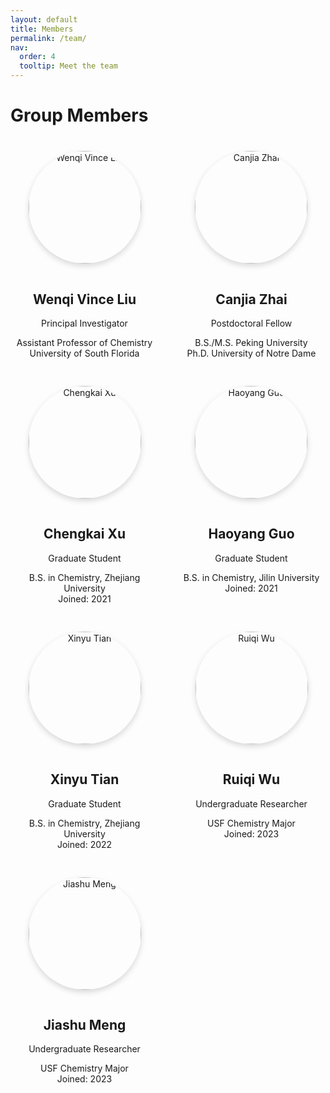 ```yaml
---
layout: default
title: Members
permalink: /team/
nav:
  order: 4
  tooltip: Meet the team
---
```

<style>
.people-grid {
  display: grid;
  grid-template-columns: repeat(auto-fill, minmax(220px, 1fr));
  gap: 30px;
  justify-items: center;
  margin-top: 40px;
}

.person-card {
  text-align: center;
}

.person-card img {
  width: 180px;
  height: 180px;
  object-fit: cover;
  border-radius: 50%;
  margin-bottom: 15px;
  box-shadow: 0 4px 10px rgba(0,0,0,0.15);
}
</style>

# Group Members

<div class="people-grid">

<!-- PI -->
<div class="person-card">
  <img src="{{ '/assets/images/wenqi-liu.jpg' | relative_url }}" alt="Wenqi Vince Liu" />
  <h2>Wenqi Vince Liu</h2>
  <p class="position">Principal Investigator</p>
  <p>Assistant Professor of Chemistry<br/>University of South Florida</p>
</div>

<!-- Postdoc -->
<div class="person-card">
  <img src="{{ '/assets/images/canjia-zhai.jpg' | relative_url }}" alt="Canjia Zhai" />
  <h2>Canjia Zhai</h2>
  <p class="position">Postdoctoral Fellow</p>
  <p>B.S./M.S. Peking University<br/>Ph.D. University of Notre Dame</p>
</div>

<!-- Graduate Students -->
<div class="person-card">
  <img src="{{ '/assets/images/chengkai-xu.jpg' | relative_url }}" alt="Chengkai Xu" />
  <h2>Chengkai Xu</h2>
  <p class="position">Graduate Student</p>
  <p>B.S. in Chemistry, Zhejiang University<br/>Joined: 2021</p>
</div>

<div class="person-card">
  <img src="{{ '/assets/images/alex-mariscal.jpg' | relative_url }}" alt="Haoyang Guo" />
  <h2>Haoyang Guo</h2>
  <p class="position">Graduate Student</p>
  <p>B.S. in Chemistry, Jilin University<br/>Joined: 2021</p>
</div>

<div class="person-card">
  <img src="{{ '/assets/images/ipsita-maji.jpg' | relative_url }}" alt="Xinyu Tian" />
  <h2>Xinyu Tian</h2>
  <p class="position">Graduate Student</p>
  <p>B.S. in Chemistry, Zhejiang University<br/>Joined: 2022</p>
</div>

<!-- Undergraduate Students -->
<div class="person-card">
  <img src="{{ '/assets/images/wu.jpg' | relative_url }}" alt="Ruiqi Wu" />
  <h2>Ruiqi Wu</h2>
  <p class="position">Undergraduate Researcher</p>
  <p>USF Chemistry Major<br/>Joined: 2023</p>
</div>

<div class="person-card">
  <img src="{{ '/assets/images/meng.jpg' | relative_url }}" alt="Jiashu Meng" />
  <h2>Jiashu Meng</h2>
  <p class="position">Undergraduate Researcher</p>
  <p>USF Chemistry Major<br/>Joined: 2023</p>
</div>

</div>

